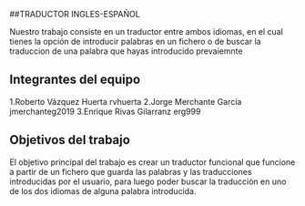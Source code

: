 ##TRADUCTOR INGLES-ESPAÑOL

Nuestro trabajo consiste en un traductor entre ambos idiomas, en el cual tienes la opción de introducir palabras en un fichero o de buscar la traduccion de una palabra que hayas introducido prevaiemnte

## Integrantes del equipo

1.Roberto Vázquez Huerta rvhuerta
2.Jorge Merchante García jmerchanteg2019
3.Enrique Rivas Gilarranz erg999

## Objetivos del trabajo

El objetivo principal del trabajo es crear un traductor funcional que funcione a partir de un fichero que guarda las palabras y las traducciones introducidas por el usuario, para luego poder buscar la traducción en uno de los dos idiomas de alguna palabra introducida.


